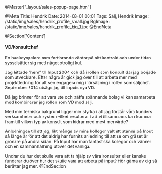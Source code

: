 @Master['_layout/sales-popup-page.html'] 

@Meta
Title: Hendrik
Date: 2014-08-01 00:01
Tags: Sälj, Hendrik
Image : /static/img/sales/hendrik_profile_small.jpg
BgImage : /static/img/sales/hendrik_profile_big_1.jpg
@EndMeta

@Section['Content']
#### VD/Konsultchef
En hockeyspelare som fortfarande väntar på sitt kontrakt och under tiden sysselsätter sig med något otroligt kul.

Jag hittade ”hem” till Input 2004 och då i rollen som konsult där jag började som utvecklare. Efter några år gick jag över till att arbeta mer med projektledning för att sen engagera mig i försäljning i rollen som säljchef. September 2014 utsågs jag till inputs nya VD. 

Då jag brinner för att vara ute och träffa spännande bolag vi kan samarbeta med kombinerar jag rollen som VD med sälj. 

Med min tekniska bakgrund ligger min styrka i att jag förstår våra kunders verksamheter och system vilket resulterar i att vi tillsammans kan komma fram till vilken typ av konsult som bidrar med mest mervärde?

Anledningen till att jag, likt många av mina kollegor valt att stanna på Input så länge är för att det aldrig har funnits anledning till att se om gräset är grönare på andra sidan. På Input har man fantastiska kollegor och vänner och en sammanhållning utöver det vanliga.

Undrar du hur det skulle vara att ta hjälp av våra konsulter eller kanske funderar du över hur det skulle vara att arbeta på Input? Hör gärna av dig så berättar jag mer.
@EndSection
